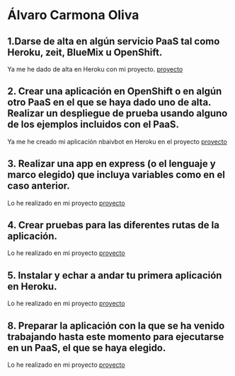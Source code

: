 # Álvaro Carmona Oliva


## 1.Darse de alta en algún servicio PaaS tal como Heroku, zeit, BlueMix u OpenShift.
Ya me he dado de alta en Heroku con mi proyecto. [proyecto](https://github.com/alvarocarmona6/ProyectoIV/)
## 2. Crear una aplicación en OpenShift o en algún otro PaaS en el que se haya dado uno de alta. Realizar un despliegue de prueba usando alguno de los ejemplos incluidos con el PaaS.
Ya me he creado mi aplicación nbaivbot en Heroku en el proyecto [proyecto](https://github.com/alvarocarmona6/ProyectoIV/)

## 3. Realizar una app en express (o el lenguaje y marco elegido) que incluya variables como en el caso anterior.
Lo he realizado en mi proyecto [proyecto](https://github.com/alvarocarmona6/ProyectoIV/)


## 4. Crear pruebas para las diferentes rutas de la aplicación.
Lo he realizado en mi proyecto [proyecto](https://github.com/alvarocarmona6/ProyectoIV/)


## 5. Instalar y echar a andar tu primera aplicación en Heroku.
Lo he realizado en mi proyecto [proyecto](https://github.com/alvarocarmona6/ProyectoIV/)



## 8. Preparar la aplicación con la que se ha venido trabajando hasta este momento para ejecutarse en un PaaS, el que se haya elegido.

Lo he realizado en mi proyecto [proyecto](https://github.com/alvarocarmona6/ProyectoIV/)


